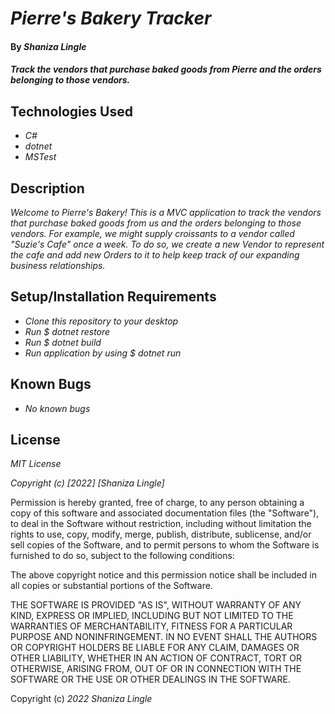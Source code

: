 # _Pierre's Bakery Tracker_

#### By _**Shaniza Lingle**_

#### _Track the vendors that purchase baked goods from Pierre and the orders belonging to those vendors._

## Technologies Used

* _C#_
* _dotnet_
* _MSTest_


## Description

_Welcome to Pierre's Bakery! This is a MVC application to track the vendors that purchase baked goods from us and the orders belonging to those vendors. For example, we might supply croissants to a vendor called "Suzie's Cafe" once a week. To do so, we create a new Vendor to represent the cafe and add new Orders to it to help keep track of our expanding business relationships._

## Setup/Installation Requirements

* _Clone this repository to your desktop_
* _Run $ dotnet restore_
* _Run $ dotnet build_
* _Run application by using $ dotnet run_

## Known Bugs

* _No known bugs_

## License

_MIT License_

_Copyright (c) [2022] [Shaniza Lingle]_

Permission is hereby granted, free of charge, to any person obtaining a copy
of this software and associated documentation files (the "Software"), to deal
in the Software without restriction, including without limitation the rights
to use, copy, modify, merge, publish, distribute, sublicense, and/or sell
copies of the Software, and to permit persons to whom the Software is
furnished to do so, subject to the following conditions:

The above copyright notice and this permission notice shall be included in all
copies or substantial portions of the Software.

THE SOFTWARE IS PROVIDED "AS IS", WITHOUT WARRANTY OF ANY KIND, EXPRESS OR
IMPLIED, INCLUDING BUT NOT LIMITED TO THE WARRANTIES OF MERCHANTABILITY,
FITNESS FOR A PARTICULAR PURPOSE AND NONINFRINGEMENT. IN NO EVENT SHALL THE
AUTHORS OR COPYRIGHT HOLDERS BE LIABLE FOR ANY CLAIM, DAMAGES OR OTHER
LIABILITY, WHETHER IN AN ACTION OF CONTRACT, TORT OR OTHERWISE, ARISING FROM,
OUT OF OR IN CONNECTION WITH THE SOFTWARE OR THE USE OR OTHER DEALINGS IN THE
SOFTWARE.

Copyright (c) _2022_ _Shaniza Lingle_